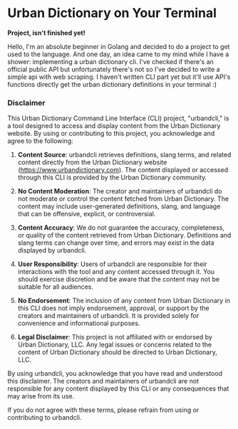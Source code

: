 # Urban Dictionary on Your Terminal

**Project, isn't finished yet!**

Hello, I'm an absolute beginner in Golang and decided to do a project to 
get used to the language. And one day, an idea came to my mind while I 
have a shower: implementing a urban dictionary cli. I've checked if 
there's an official public API but unfortunately there's not so I've 
decided to write a simple api with web scraping. I haven't written CLI 
part yet but it'll use API's functions directly get the urban dictionary 
definitions in your terminal  :)

### Disclaimer

This Urban Dictionary Command Line Interface (CLI) project, "urbandcli," 
is a tool designed to access and display content from the Urban Dictionary 
website. By using or contributing to this project, you acknowledge and 
agree to the following:

1. **Content Source**: urbandcli retrieves definitions, slang terms, and 
related content directly from the Urban Dictionary website 
(https://www.urbandictionary.com). The content displayed or accessed 
through this CLI is provided by the Urban Dictionary community.

2. **No Content Moderation**: The creator and maintainers of urbandcli do 
not moderate or control the content fetched from Urban Dictionary. The 
content may include user-generated definitions, slang, and language that 
can be offensive, explicit, or controversial. 

3. **Content Accuracy**: We do not guarantee the accuracy, completeness, 
or quality of the content retrieved from Urban Dictionary. Definitions and 
slang terms can change over time, and errors may exist in the data 
displayed by urbandcli.

4. **User Responsibility**: Users of urbandcli are responsible for their 
interactions with the tool and any content accessed through it. You should 
exercise discretion and be aware that the content may not be suitable for 
all audiences.

5. **No Endorsement**: The inclusion of any content from Urban Dictionary 
in this CLI does not imply endorsement, approval, or support by the 
creators and maintainers of urbandcli. It is provided solely for 
convenience and informational purposes.

6. **Legal Disclaimer**: This project is not affiliated with or endorsed 
by Urban Dictionary, LLC. Any legal issues or concerns related to the 
content of Urban Dictionary should be directed to Urban Dictionary, LLC.

By using urbandcli, you acknowledge that you have read and understood this 
disclaimer. The creators and maintainers of urbandcli are not responsible 
for any content displayed by this CLI or any consequences that may arise 
from its use.

If you do not agree with these terms, please refrain from using or 
contributing to urbandcli.
